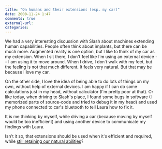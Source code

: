 ```yaml
---
title: "On humans and their extensions (esp. my car)"
date: 2008-11-24 1:47
comments: true
external-url:
categories:
---
```

We had a very interesting discussion with Slash about machines extending human capabilities. People often think about implants, but there can be much more. Augmented reality is one option, but I like to think of my car as my extension. When I sit there, I don't feel like I'm using an external device -- I am using it to move around. When I drive, I don't walk with my feet, but the feeling is not that much different. It feels very natural. But that may be because I love my car.  
  
On the other side, I love the idea of being able to do lots of things on my own, without help of external devices. I am happy if I can do some calculations just in my head, without calculator (I'm pretty poor at that). Or like today, when driving to Slash's place, I found some bugs in software (I memorized parts of source-code and tried to debug it in my head) and used my phone connected to car's bluetooth to tell Laura how to fix it.  
  
It is me thinking by myself, while driving a car (because moving by myself would be too inefficient) and using another device to communicate my findings with Laura.  
  
Isn't it so, that extensions should be used when it's efficient and required, while [still retaining our natural abilities][1]?  
  


  [1]: http://www.wired.com/techbiz/people/magazine/15-10/st_thompson
